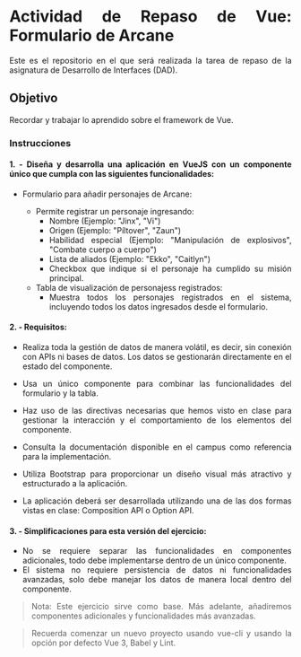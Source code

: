 <div align=justify>

# Actividad de Repaso de Vue: Formulario de Arcane

Este es el repositorio en el que será realizada la tarea de repaso de la asignatura de Desarrollo de Interfaces (DAD).

## Objetivo

Recordar y trabajar lo aprendido sobre el framework de Vue. 

### Instrucciones

#### 1. - Diseña y desarrolla una aplicación en VueJS con un componente único que cumpla con las siguientes funcionalidades:

- Formulario para añadir personajes de Arcane:

    - Permite registrar un personaje ingresando:
        - Nombre (Ejemplo: "Jinx", "Vi")
        - Origen (Ejemplo: "Píltover", "Zaun")
        - Habilidad especial (Ejemplo: "Manipulación de explosivos", "Combate cuerpo a cuerpo")
        - Lista de aliados (Ejemplo: "Ekko", "Caitlyn")
        - Checkbox que indique si el personaje ha cumplido su misión principal.
    - Tabla de visualización de personajess registrados:
        - Muestra todos los personajes registrados en el sistema, incluyendo todos los datos ingresados desde el formulario.


#### 2. - Requisitos:

- Realiza toda la gestión de datos de manera volátil, es decir, sin conexión con APIs ni bases de datos. Los datos se gestionarán directamente en el estado del componente.

- Usa un único componente para combinar las funcionalidades del formulario y la tabla.

- Haz uso de las directivas necesarias que hemos visto en clase para gestionar la interacción y el comportamiento de los elementos del componente.

- Consulta la documentación disponible en el campus como referencia para la implementación.

- Utiliza Bootstrap para proporcionar un diseño visual más atractivo y estructurado a la aplicación.
- La aplicación deberá ser desarrollada utilizando una de las dos formas vistas en clase: Composition API o Option API.

#### 3. - Simplificaciones para esta versión del ejercicio:

- No se requiere separar las funcionalidades en componentes adicionales, todo debe implementarse dentro de un único componente.
- El sistema no requiere persistencia de datos ni funcionalidades avanzadas, solo debe manejar los datos de manera local dentro del componente.

> Nota: Este ejercicio sirve como base. Más adelante, añadiremos componentes adicionales y funcionalidades más avanzadas.

> Recuerda comenzar un nuevo proyecto usando vue-cli y usando la opción por defecto Vue 3, Babel y Lint.



</div>